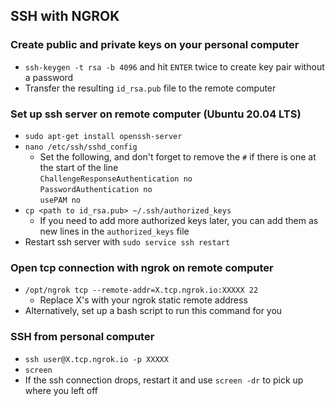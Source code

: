 ## SSH with NGROK

### Create public and private keys on your personal computer
- ```ssh-keygen -t rsa -b 4096``` and hit ```ENTER``` twice to create key pair without a password
- Transfer the resulting ```id_rsa.pub``` file to the remote computer

### Set up ssh server on remote computer (Ubuntu 20.04 LTS)
- ```sudo apt-get install openssh-server```
- ```nano /etc/ssh/sshd_config```
  - Set the following, and don't forget to remove the ```#``` if there is one at the start of the line\
  ```ChallengeResponseAuthentication no```\
  ```PasswordAuthentication no```\
  ```usePAM no```
- ```cp <path to id_rsa.pub> ~/.ssh/authorized_keys```
  - If you need to add more authorized keys later, you can add them as new lines in the ```authorized_keys``` file
- Restart ssh server with ```sudo service ssh restart```

### Open tcp connection with ngrok on remote computer
- ```/opt/ngrok tcp --remote-addr=X.tcp.ngrok.io:XXXXX 22```
  - Replace X's with your ngrok static remote address
- Alternatively, set up a bash script to run this command for you

### SSH from personal computer
- ```ssh user@X.tcp.ngrok.io -p XXXXX```
- ```screen```
- If the ssh connection drops, restart it and use ```screen -dr``` to pick up where you left off
